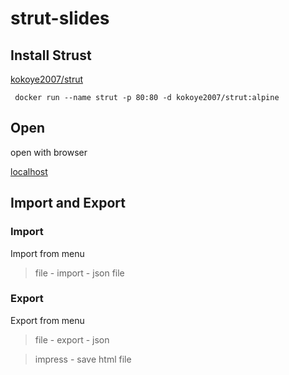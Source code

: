 # strut-slides

## Install Strust

[kokoye2007/strut](https://hub.docker.com/repository/docker/kokoye2007/strut)

```
 docker run --name strut -p 80:80 -d kokoye2007/strut:alpine 
```

## Open 

open with browser

[localhost](http://localhost)

## Import and Export

### Import

Import from menu 

> file - import - json file


### Export

Export from menu

> file - export - json 

> impress - save html file

